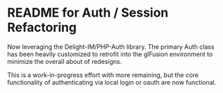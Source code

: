 # README for Auth / Session Refactoring

Now leveraging the Delight-IM/PHP-Auth library.  The primary Auth class has been heavily customized to retrofit
into the glFusion environment to minimize the overall about of redesigns.

This is a work-in-progress effort with more remaining, but the core functionality of authenticating via
local login or oauth are now functional.

